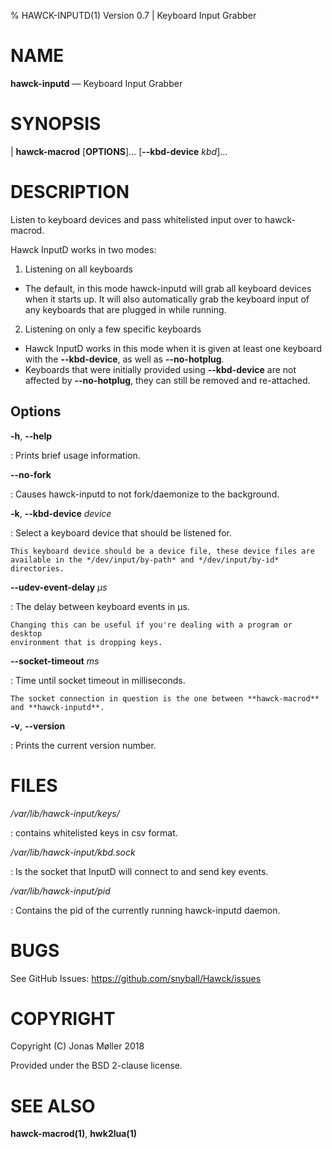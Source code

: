 % HAWCK-INPUTD(1) Version 0.7 | Keyboard Input Grabber

NAME
====

**hawck-inputd** — Keyboard Input Grabber

SYNOPSIS
========

| **hawck-macrod** [**OPTIONS**]... [**\--kbd-device** _kbd_]...

DESCRIPTION
===========

Listen to keyboard devices and pass whitelisted input over to hawck-macrod.

Hawck InputD works in two modes:

 1. Listening on all keyboards
   - The default, in this mode hawck-inputd will grab all keyboard devices when
     it starts up. It will also automatically grab the keyboard input of any
     keyboards that are plugged in while running.
 2. Listening on only a few specific keyboards
   - Hawck InputD works in this mode when it is given at least one keyboard with
     the **\--kbd-device**, as well as **\--no-hotplug**.
   - Keyboards that were initially provided using **\--kbd-device** are not
     affected by **\--no-hotplug**, they can still be removed and re-attached.

Options
-------

**-h**, **\--help**

:   Prints brief usage information.

**\--no-fork**

:   Causes hawck-inputd to not fork/daemonize to the background.

**-k**, **\--kbd-device** _device_

:   Select a keyboard device that should be listened for.

    This keyboard device should be a device file, these device files are
    available in the */dev/input/by-path* and */dev/input/by-id* directories.
    
**\--udev-event-delay** _µs_

:   The delay between keyboard events in µs.

    Changing this can be useful if you're dealing with a program or desktop
    environment that is dropping keys.
    
**\--socket-timeout** _ms_

:   Time until socket timeout in milliseconds.

    The socket connection in question is the one between **hawck-macrod** and **hawck-inputd**.

**-v**, **\--version**

:   Prints the current version number.

FILES
=====

*/var/lib/hawck-input/keys/*

:   contains whitelisted keys in csv format.

*/var/lib/hawck-input/kbd.sock*

:   Is the socket that InputD will connect to and send key events.

*/var/lib/hawck-input/pid*

:   Contains the pid of the currently running hawck-inputd daemon.

BUGS
====

See GitHub Issues: <https://github.com/snyball/Hawck/issues>

COPYRIGHT
======

Copyright (C) Jonas Møller 2018

Provided under the BSD 2-clause license.

SEE ALSO
========

**hawck-macrod(1)**, **hwk2lua(1)**

